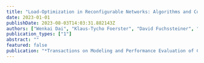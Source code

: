 ```yaml
---
title: "Load-Optimization in Reconfigurable Networks: Algorithms and Complexity of Flow Routing"
date: 2023-01-01
publishDate: 2023-08-03T14:03:31.882143Z
authors: ["Wenkai Dai", "Klaus-Tycho Foerster", "David Fuchssteiner", "Stefan Schmid"]
publication_types: ["1"]
abstract: ""
featured: false
publication: "*Transactions on Modeling and Performance Evaluation of Computing Systems (TOMPECS)*"
---
```


